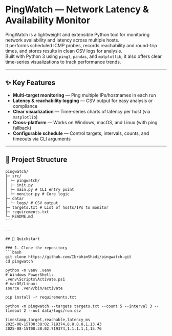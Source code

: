 # PingWatch — Network Latency & Availability Monitor

PingWatch is a lightweight and extensible Python tool for monitoring network availability and latency across multiple hosts.  
It performs scheduled ICMP probes, records reachability and round-trip times, and stores results in clean CSV logs for analysis.  
Built with Python 3 using `ping3`, `pandas`, and `matplotlib`, it also offers clear time-series visualizations to track performance trends.

---

## ✨ Key Features
- **Multi-target monitoring** — Ping multiple IPs/hostnames in each run  
- **Latency & reachability logging** — CSV output for easy analysis or compliance  
- **Clear visualization** — Time-series charts of latency per host (via `matplotlib`)  
- **Cross-platform** — Works on Windows, macOS, and Linux (with ping fallback)  
- **Configurable schedule** — Control targets, intervals, counts, and timeouts via CLI arguments

---

## 📂 Project Structure
```
pingwatch/
├─ src/
│ └─ pingwatch/
│ ├─ init.py
│ ├─ main.py # CLI entry point
│ └─ monitor.py # Core logic
├─ data/
│ └─ logs/ # CSV output
├─ targets.txt # List of hosts/IPs to monitor
├─ requirements.txt
└─ README.md
´´´

---

## 🚀 Quickstart

### 1. Clone the repository
```bash
git clone https://github.com/IbrahimShadi/pingwatch.git
cd pingwatch

python -m venv .venv
# Windows PowerShell:
.venv\Scripts\Activate.ps1
# macOS/Linux:
source .venv/bin/activate

pip install -r requirements.txt

python -m pingwatch --targets targets.txt --count 5 --interval 3 --timeout 2 --out data/logs/run.csv

timestamp,target,reachable,latency_ms
2025-08-15T00:38:02.719374,8.8.8.8,1,13.43
2025-08-15T00:38:02.719374,1.1.1.1,1,15.76
